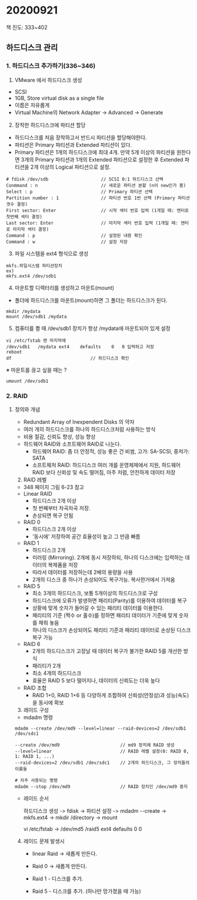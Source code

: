 # 20200921

책 진도: 333~402

## 하드디스크 관리

### 1. 하드디스크 추가하기(336~346)

1.  VMware 에서 하드디스크 생성 
   -  SCSI
   - 1GB, Store virtual disk as a single file
   - 이름은 자유롭게
   - Virtual Machine의 Network Adapter -> Advanced -> Generate
2.  장착한 하드디스크에 파티션 할당
   - 하드디스크를 처음 장착하고서 반드시 파티션을 할당해야한다. 
   - 파티션은 Primary 파티션과 Extended 파티션이 있다.
   - Primary 파티션은 1개의 하드디스크에  최대 4개. 만약 5개 이상의 파티션을 원한다면 3개의 Primary 파티션과 1개의 Extended 파티션으로 설정한 후 Extended 파티션을 2개 이상의 Logical 파티션으로 설정.

```linux
# fdisk /dev/sdb					// SCSI 0:1 하드디스크 선택
Conmmand : n						// 새로운 파티션 분할 (n이 new인가 봄)
Select : p							// Primary 파티션 선택
Partition number : 1				// 파티션 번호 1번 선택 (Primary 파티션 갯수 결정)			
First sector: Enter 				// 시작 섹터 번호 입력 (1개일 때: 엔터로 첫번째 섹터 결정)
Last sector: Enter					// 마지막 섹터 번호 입력 (1개일 때: 엔터로 마지막 섹터 결정)
Command : p							// 설정된 내용 확인		
Command : w							// 설정 저장
```

3. 파일 시스템을 ext4 형식으로 생성

```
mkfs.파일시스템 파티션장치
ex)
mkfs.ext4 /dev/sdb1
```



4. 마운트할 디렉터리를 생성하고 마운트(mount)
  - 폴더에 하드디스크를 마운트(mount)하면 그 폴더는 하드디스크가 된다.

```
mkdir /mydata
mount /dev/sdb1 /mydata
```

5. 컴퓨터를 켤 때 /dev/sdb1 장치가 항상 /mydata에 마운트되어 있게 설정

```
vi /etc/fstab 맨 마지막에
/dev/sdb1	/mydata	ext4	defaults	0	0 입력하고 저장
reboot
df								// 하드디스크 확인
```



※ 마운트를 끊고 싶을 때는 ?

```
umount /dev/sdb1
```



### 2. RAID

 1. 정의와 개념

    - Redundant Array of Inexpendent Disks 의 약자
    - 여러 개의 하드디스크를 하나의 하드디스크처럼 사용하는 방식
    - 비용 절감, 신뢰도 향상, 성능 향상
    - 하드웨어 RAID와 소프트웨어 RAID로 나눈다.
      - 하드웨어 RAID: 좀 더 안정적, 성능 좋은 건 비쌈, 고가: SA-SCSI, 중저가: SATA
      - 소프트웨처 RAID: 하드디스크 여러 개를 운영체제에서 지원, 하드웨어 RAID 보다 신뢰성 및 속도 떨어짐, 아주 저렴, 안전하게 데이터 저장

	2.  RAID 레벨

    - 348 페이지 그림 6-23 참고
    - Linear RAID
      - 하드디스크 2개 이상
      - 첫 번째부터 차곡차곡 저장.
      - 손상되면 복구 안됨
    - RAID 0
      - 하드디스크 2개 이상
      - '동시에' 저장하여 공간 효율성이 높고 그 만큼 빠름
    - RAID 1
      - 하드디스크 2개
      - 미러링 (Mirroring). 2개에 동시 저장하되, 하나의 디스크에는 입력하는 데이터의 복제품을 저장
      - 따라서 데이터를 저장하는데 2배의 용량을 사용
      - 2개의 디스크 중 하나가 손상되어도 복구가능. 복사한거에서 가져옴
    - RAID 5
      - 최소 3개의 하드디스크, 보통 5개이상의 하드디스크로 구성
      - 하드디스크에 오류가 발생하면 패리티(Parity)를 이용하여 데이터를 복구
      - 상황에 맞게 숫자가 들어갈 수 있는 패리티 데이터를 이용한다.
      - 패리티의 기준 (짝수 or 홀수)를 정하면 패리티 데이터가 기준에 맞게 숫자를 채워 놓음
      - 하나의 디스크가 손상되어도 패리티 기준과 패리티 데이터로 손상된 디스크 복구 가능
    - RAID 6 
      - 2개의 하드디스크가 고장날 때 데이터 복구가 불가한 RAID 5를 개선한 방식
      - 패리티가 2개
      - 최소 4개의 하드디스크
      - 효율은 RAID 5 보다 떨어지나, 데이터의 신뢰도는 더욱 높다
    - RAID 조합
      - RAID 1+0, RAID 1+6 등 다양하게 조합하여 신뢰성(안정성)과 성능(속도)을 동시에 확보

	3.  레이드 구성

    - mdadm 명령

    ```
    mdadm --create /dev/md9 --level=linear --raid-devices=2 /dev/sdb1 /dev/sdc1
    
    --create /dev/md9						// md9 장치에 RAID 생성
    --level=linear							// RAID 레벨 설정(0: RAID 0, 1: RAID 1, ...)
    --raid-devices=2 /dev/sdb1 /dev/sdc1	// 2개의 하드디스크, 그 장치들의 이름들
    
    # 자주 사용되는 명령
    mdadm --stop /dev/md9					// RAID 장치인 /dev/md9 중지
    ```

    - 레이드 순서

      하드디스크 생성 -> fdisk -> 파티션 설정 -> mdadm --create ->  mkfs.ext4 -> mkdir /directory -> mount

      vi /etc/fstab -> /dev/md5 /raid5 ext4 defaults 0 0

    4. 레이드 문제 발생시

       - linear Raid -> 새롭게 만든다.

       - Raid 0 -> 새롭게 만든다.

       - Raid 1 - 디스크를 추가.

       - Raid 5 - 디스크를 추가. (하나만 망가졌을 때 가능)

    